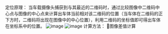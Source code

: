 定位原理：
当车载摄像头捕获到与其最近的二维码时，通过比较图像中二维码中心点与图像的中心点来计算出车体当前相对该二维码的位置（当车体在二维码的正下方时，二维码将出现在图像中的中心位置），利用二维码的坐标值即可得出车体在坐标系中的位置。
![image](https://github.com/huzhanxiong/QtProject_License-plate-recognition/blob/master/raw/master/red.png)
![image](https://github.com/huzhanxiong/QtProject_License-plate-recognition/blob/master/raw/t1.png)
计算方法：
图像差值计算
